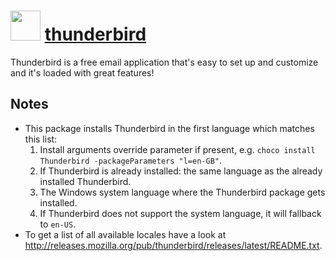 ﻿# <img src="https://cdn.jsdelivr.net/gh/chocolatey/chocolatey-coreteampackages@edba4a5849ff756e767cba86641bea97ff5721fe/icons/thunderbird.png" width="48" height="48"/> [thunderbird](https://chocolatey.org/packages/thunderbird)


Thunderbird is a free email application that's easy to set up and customize  and it's loaded with great features!


## Notes

- This package installs Thunderbird in the first language which matches this list:
  1. Install arguments override parameter if present, e.g. `choco install Thunderbird -packageParameters "l=en-GB"`.
  1. If Thunderbird is already installed: the same language as the already installed Thunderbird.
  1. The Windows system language where the Thunderbird package gets installed.
  1. If Thunderbird does not support the system language, it will fallback to `en-US`.
- To get a list of all available locales have a look at http://releases.mozilla.org/pub/thunderbird/releases/latest/README.txt.
